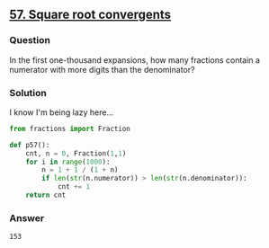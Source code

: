## **[57. Square root convergents](https://projecteuler.net/problem=57)**

### Question
In the first one-thousand expansions, how many fractions contain a numerator with more digits than the denominator?

### Solution
I know I'm being lazy here...

```python
from fractions import Fraction

def p57():
    cnt, n = 0, Fraction(1,1)
    for i in range(1000):
        n = 1 + 1 / (1 + n)
        if len(str(n.numerator)) > len(str(n.denominator)):
            cnt += 1
    return cnt
```

### Answer 
`153`
